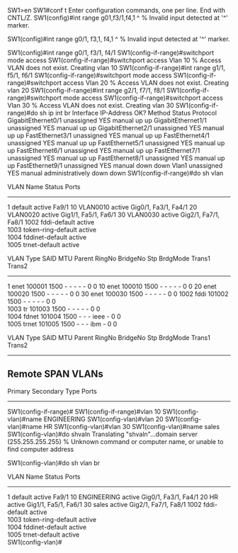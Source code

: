 SW1>en
SW1#conf t
Enter configuration commands, one per line.  End with CNTL/Z.
SW1(config)#int range g01,f3/1,f4,1
                         ^
% Invalid input detected at '^' marker.
	
SW1(config)#int range g0/1, f3,1, f4,1
                              ^
% Invalid input detected at '^' marker.
	
SW1(config)#int range g0/1, f3/1, f4/1
SW1(config-if-range)#switchport mode access
SW1(config-if-range)#switchport access Vlan 10
% Access VLAN does not exist. Creating vlan 10
SW1(config-if-range)#int range g1/1, f5/1, f6/1
SW1(config-if-range)#switchport mode access
SW1(config-if-range)#switchport access Vlan 20
% Access VLAN does not exist. Creating vlan 20
SW1(config-if-range)#int range g2/1, f7/1, f8/1
SW1(config-if-range)#switchport mode access
SW1(config-if-range)#switchport access Vlan 30
% Access VLAN does not exist. Creating vlan 30
SW1(config-if-range)#do sh ip int br
Interface              IP-Address      OK? Method Status                Protocol 
GigabitEthernet0/1     unassigned      YES manual up                    up 
GigabitEthernet1/1     unassigned      YES manual up                    up 
GigabitEthernet2/1     unassigned      YES manual up                    up 
FastEthernet3/1        unassigned      YES manual up                    up 
FastEthernet4/1        unassigned      YES manual up                    up 
FastEthernet5/1        unassigned      YES manual up                    up 
FastEthernet6/1        unassigned      YES manual up                    up 
FastEthernet7/1        unassigned      YES manual up                    up 
FastEthernet8/1        unassigned      YES manual up                    up 
FastEthernet9/1        unassigned      YES manual down                  down 
Vlan1                  unassigned      YES manual administratively down down
SW1(config-if-range)#do sh vlan

VLAN Name                             Status    Ports
---- -------------------------------- --------- -------------------------------
1    default                          active    Fa9/1
10   VLAN0010                         active    Gig0/1, Fa3/1, Fa4/1
20   VLAN0020                         active    Gig1/1, Fa5/1, Fa6/1
30   VLAN0030                         active    Gig2/1, Fa7/1, Fa8/1
1002 fddi-default                     active    
1003 token-ring-default               active    
1004 fddinet-default                  active    
1005 trnet-default                    active    

VLAN Type  SAID       MTU   Parent RingNo BridgeNo Stp  BrdgMode Trans1 Trans2
---- ----- ---------- ----- ------ ------ -------- ---- -------- ------ ------
1    enet  100001     1500  -      -      -        -    -        0      0
10   enet  100010     1500  -      -      -        -    -        0      0
20   enet  100020     1500  -      -      -        -    -        0      0
30   enet  100030     1500  -      -      -        -    -        0      0
1002 fddi  101002     1500  -      -      -        -    -        0      0   
1003 tr    101003     1500  -      -      -        -    -        0      0   
1004 fdnet 101004     1500  -      -      -        ieee -        0      0   
1005 trnet 101005     1500  -      -      -        ibm  -        0      0   

VLAN Type  SAID       MTU   Parent RingNo BridgeNo Stp  BrdgMode Trans1 Trans2
---- ----- ---------- ----- ------ ------ -------- ---- -------- ------ ------

Remote SPAN VLANs
------------------------------------------------------------------------------

Primary Secondary Type              Ports
------- --------- ----------------- ------------------------------------------
SW1(config-if-range)#
SW1(config-if-range)#vlan 10
SW1(config-vlan)#name ENGINEERING
SW1(config-vlan)#vlan 20
SW1(config-vlan)#name HR
SW1(config-vlan)#vlan 30
SW1(config-vlan)#name sales
SW1(config-vlan)#do shvaln
Translating "shvaln"...domain server (255.255.255.255)
% Unknown command or computer name, or unable to find computer address

SW1(config-vlan)#do sh vlan br

VLAN Name                             Status    Ports
---- -------------------------------- --------- -------------------------------
1    default                          active    Fa9/1
10   ENGINEERING                      active    Gig0/1, Fa3/1, Fa4/1
20   HR                               active    Gig1/1, Fa5/1, Fa6/1
30   sales                            active    Gig2/1, Fa7/1, Fa8/1
1002 fddi-default                     active    
1003 token-ring-default               active    
1004 fddinet-default                  active    
1005 trnet-default                    active    
SW1(config-vlan)#



